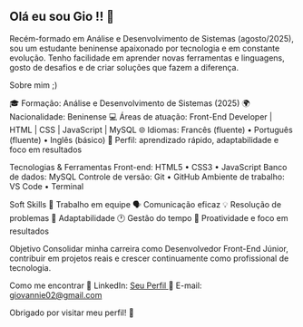 ## Olá eu sou Gio !! 👋


Recém-formado em Análise e Desenvolvimento de Sistemas (agosto/2025), sou um estudante beninense apaixonado por tecnologia e em constante evolução. Tenho facilidade em aprender novas ferramentas e linguagens, gosto de desafios e de criar soluções que fazem a diferença.

Sobre mim ;)

🎓 Formação: Análise e Desenvolvimento de Sistemas (2025)
🌍 Nacionalidade: Beninense
💻 Áreas de atuação: Front-End Developer | HTML | CSS | JavaScript | MySQL
🌐 Idiomas: Francês (fluente) • Português (fluente) • Inglês (básico) 
🚀 Perfil: aprendizado rápido, adaptabilidade e foco em resultados

Tecnologias & Ferramentas Front-end: HTML5 • CSS3 • JavaScript Banco de dados: MySQL Controle de versão: Git • GitHub Ambiente de trabalho: VS Code • Terminal

Soft Skills 
🤝 Trabalho em equipe
🗣️ Comunicação eficaz
💡 Resolução de problemas
🔄 Adaptabilidade
🕐 Gestão do tempo
🎯 Proatividade e foco em resultados

Objetivo Consolidar minha carreira como Desenvolvedor Front-End Júnior, contribuir em projetos reais e crescer continuamente como profissional de tecnologia.

Como me encontrar 
💼 LinkedIn: [Seu Perfil ](https://www.linkedin.com/in/giovanni-wilio-clarens-ayihounkpe-dako-4b0a96251/)
📧 E-mail: giovannie02@gmail.com

Obrigado por visitar meu perfil! 🚀
